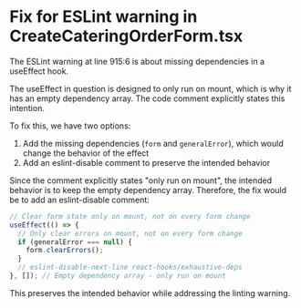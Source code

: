 # Fix for ESLint warning in CreateCateringOrderForm.tsx

The ESLint warning at line 915:6 is about missing dependencies in a useEffect hook. 

The useEffect in question is designed to only run on mount, which is why it has an empty dependency array. The code comment explicitly states this intention.

To fix this, we have two options:

1. Add the missing dependencies (`form` and `generalError`), which would change the behavior of the effect
2. Add an eslint-disable comment to preserve the intended behavior

Since the comment explicitly states "only run on mount", the intended behavior is to keep the empty dependency array. Therefore, the fix would be to add an eslint-disable comment:

```typescript
// Clear form state only on mount, not on every form change
useEffect(() => {
  // Only clear errors on mount, not on every form change
  if (generalError === null) {
    form.clearErrors();
  }
  // eslint-disable-next-line react-hooks/exhaustive-deps
}, []); // Empty dependency array - only run on mount
```

This preserves the intended behavior while addressing the linting warning.
